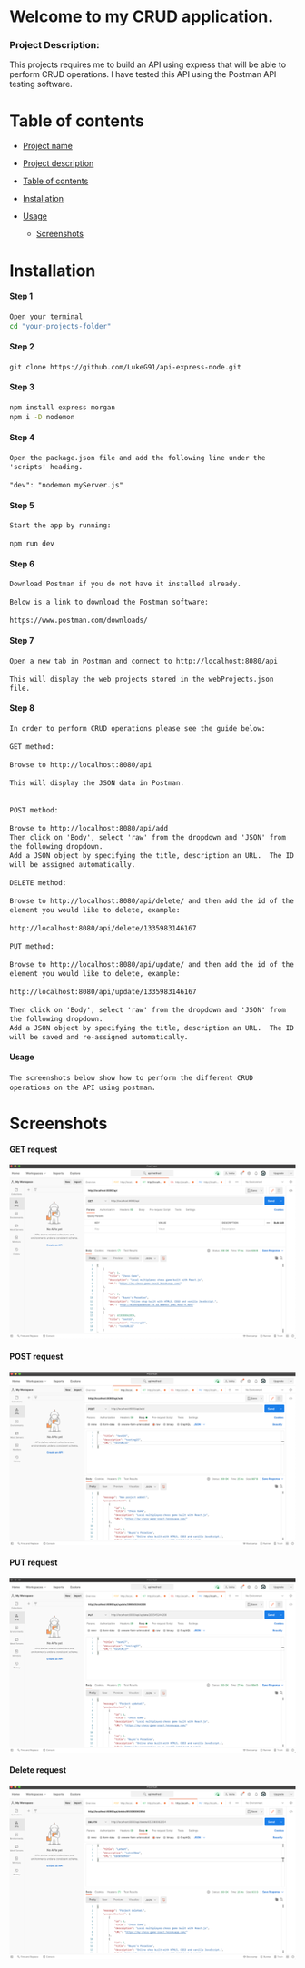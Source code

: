 <a name="title"></a>

# Welcome to my CRUD application.

<a name="description"></a>

### Project Description:

This projects requires me to build an API using express that will be able to perform CRUD operations. I have tested this API using the Postman API testing software.

<a name="contents"></a>

# Table of contents

- [Project name](#title)
- [Project description](#description)
- [Table of contents](#contents)
- [Installation](#installation)
- [Usage](#usage)

  - [Screenshots](#screenshots)

# Installation

#### Step 1

```bash
Open your terminal
cd "your-projects-folder"
```

#### Step 2

```
git clone https://github.com/LukeG91/api-express-node.git
```

#### Step 3

```bash
npm install express morgan
npm i -D nodemon
```

#### Step 4

```
Open the package.json file and add the following line under the 'scripts' heading.

"dev": "nodemon myServer.js"

```

#### Step 5

```
Start the app by running:

npm run dev
```

#### Step 6

```
Download Postman if you do not have it installed already.

Below is a link to download the Postman software:

https://www.postman.com/downloads/
```

#### Step 7

```
Open a new tab in Postman and connect to http://localhost:8080/api

This will display the web projects stored in the webProjects.json file.
```

#### Step 8

```
In order to perform CRUD operations please see the guide below:

GET method:

Browse to http://localhost:8080/api

This will display the JSON data in Postman.


POST method:

Browse to http://localhost:8080/api/add
Then click on 'Body', select 'raw' from the dropdown and 'JSON' from the following dropdown.
Add a JSON object by specifying the title, description an URL.  The ID will be assigned automatically.

DELETE method:

Browse to http://localhost:8080/api/delete/ and then add the id of the element you would like to delete, example:

http://localhost:8080/api/delete/1335983146167

PUT method:

Browse to http://localhost:8080/api/update/ and then add the id of the element you would like to delete, example:

http://localhost:8080/api/update/1335983146167

Then click on 'Body', select 'raw' from the dropdown and 'JSON' from the following dropdown.
Add a JSON object by specifying the title, description an URL.  The ID will be saved and re-assigned automatically.
```

<a name="usage"></a>

#### Usage

`The screenshots below show how to perform the different CRUD operations on the API using postman.`

# Screenshots

#### GET request

![get request](Screenshots/GET-request.png)

#### POST request

![post request](Screenshots/POST-request.png)

#### PUT request

![put request](Screenshots/PUT-request.png)

#### Delete request

![delete request](Screenshots/DELETE-request.png)
